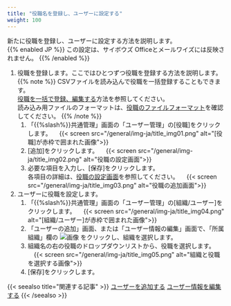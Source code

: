 ```yaml
---
title: "役職名を登録し、ユーザーに設定する"
weight: 100
---
```

新たに役職を登録し、ユーザーに設定する方法を説明します。  
{{% enabled JP %}}
この設定は、サイボウズ Officeとメールワイズには反映されません。
{{% /enabled %}}

1. 役職を登録します。ここではひとつずつ役職を登録する方法を説明します。
 {{% note %}}
 CSVファイルを読み込んで役職を一括登録することもできます。  
 [役職を一括で登録、編集する](/general/ja/admin/list_useradmin/list_csv/title.html)方法を参照してください。  
 読み込み用ファイルのフォーマットは、[役職のファイルフォーマット](/general/ja/admin/list_useradmin/list_csv/list_format/title.html)を確認してください。
 {{% /note %}}
    1. 「{{%slash%}}共通管理」画面の「ユーザー管理」の[役職]をクリックします。
    　{{< screen src="/general/img-ja/title_img01.png"  alt="[役職]が赤枠で囲まれた画像">}}
    1. [追加]をクリックします。
    　{{< screen src="/general/img-ja/title_img02.png"  alt="役職の設定画面">}}
    1. 必要な項目を入力し、[保存]をクリックします。  
      各項目の詳細は、[役職の設定画面](/general/ja/admin/list_useradmin/list_title/title_details.html)を参照してください。
    　{{< screen src="/general/img-ja/title_img03.png"  alt="役職の追加画面">}}
1. ユーザーに役職を設定します。  
    1. 「{{%slash%}}共通管理」画面の「ユーザー管理」の[組織/ユーザー]をクリックします。
    　{{< screen src="/general/img-ja/title_img04.png"  alt="[組織/ユーザー]が赤枠で囲まれた画像">}}
    1. 「ユーザーの追加」画面、または「ユーザー情報の編集」画面で、「所属組織」欄の ![画像](/general/img/tree.png) をクリックし、組織を選択します。
    1. 組織名の右の役職のドロップダウンリストから、役職を選択します。
    　{{< screen src="/general/img-ja/title_img05.png"  alt="組織と役職を選択する画像">}}
    1. [保存]をクリックします。

{{< seealso title="関連する記事" >}}
[ユーザーを追加する](/general/ja/admin/list_useradmin/list_user/add_user.html)
[ユーザー情報を編集する](/general/ja/admin/list_useradmin/list_user/edit_user.html)
{{< /seealso >}}
